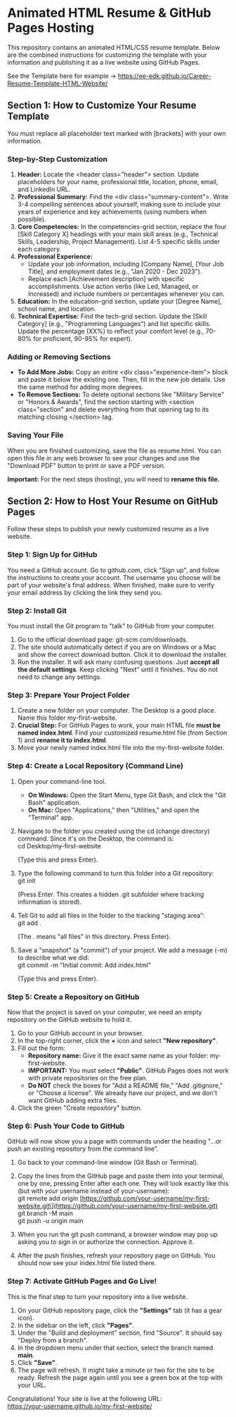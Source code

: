 # **Animated HTML Resume & GitHub Pages Hosting**

This repository contains an animated HTML/CSS resume template. Below are the combined instructions for customizing the template with your information and publishing it as a live website using GitHub Pages.

See the Template here for example ->  https://ee-edk.github.io/Career-Resume-Template-HTML-Website/

## **Section 1: How to Customize Your Resume Template**

You must replace all placeholder text marked with \[brackets\] with your own information.

### **Step-by-Step Customization**

1. **Header:** Locate the \<header class="header"\> section. Update placeholders for your name, professional title, location, phone, email, and LinkedIn URL.  
2. **Professional Summary:** Find the \<div class="summary-content"\>. Write 3-4 compelling sentences about yourself, making sure to include your years of experience and key achievements (using numbers when possible).  
3. **Core Competencies:** In the competencies-grid section, replace the four \[Skill Category X\] headings with your main skill areas (e.g., Technical Skills, Leadership, Project Management). List 4-5 specific skills under each category.  
4. **Professional Experience:**  
   * Update your job information, including \[Company Name\], \[Your Job Title\], and employment dates (e.g., "Jan 2020 \- Dec 2023").  
   * Replace each \[Achievement description\] with specific accomplishments. Use action verbs (like Led, Managed, or Increased) and include numbers or percentages whenever you can.  
5. **Education:** In the education-grid section, update your \[Degree Name\], school name, and location.  
6. **Technical Expertise:** Find the tech-grid section. Update the \[Skill Category\] (e.g., "Programming Languages") and list specific skills. Update the percentage (XX%) to reflect your comfort level (e.g., 70-80% for proficient, 90-95% for expert).

### **Adding or Removing Sections**

* **To Add More Jobs:** Copy an entire \<div class="experience-item"\> block and paste it below the existing one. Then, fill in the new job details. Use the same method for adding more degrees.  
* **To Remove Sections:** To delete optional sections like "Military Service" or "Honors & Awards", find the section starting with \<section class="section" and delete everything from that opening tag to its matching closing \</section\> tag.

### **Saving Your File**

When you are finished customizing, save the file as resume.html. You can open this file in any web browser to see your changes and use the "Download PDF" button to print or save a PDF version.

**Important:** For the next steps (hosting), you will need to **rename this file.**

## **Section 2: How to Host Your Resume on GitHub Pages**

Follow these steps to publish your newly customized resume as a live website.

### **Step 1: Sign Up for GitHub**

You need a GitHub account. Go to github.com, click "Sign up", and follow the instructions to create your account. The username you choose will be part of your website's final address. When finished, make sure to verify your email address by clicking the link they send you.

### **Step 2: Install Git**

You must install the Git program to "talk" to GitHub from your computer.

1. Go to the official download page: git-scm.com/downloads.  
2. The site should automatically detect if you are on Windows or a Mac and show the correct download button. Click it to download the installer.  
3. Run the installer. It will ask many confusing questions. Just **accept all the default settings**. Keep clicking "Next" until it finishes. You do not need to change any settings.

### **Step 3: Prepare Your Project Folder**

1. Create a new folder on your computer. The Desktop is a good place. Name this folder my-first-website.  
2. **Crucial Step:** For GitHub Pages to work, your main HTML file **must be named index.html**. Find your customized resume.html file (from Section 1\) and **rename it to index.html**.  
3. Move your newly named index.html file into the my-first-website folder.

### **Step 4: Create a Local Repository (Command Line)**

1. Open your command-line tool.  
   * **On Windows:** Open the Start Menu, type Git Bash, and click the "Git Bash" application.  
   * **On Mac:** Open "Applications," then "Utilities," and open the "Terminal" app.  
2. Navigate to the folder you created using the cd (change directory) command. Since it's on the Desktop, the command is:  
   cd Desktop/my-first-website

   (Type this and press Enter).  
3. Type the following command to turn this folder into a Git repository:  
   git init

   (Press Enter. This creates a hidden .git subfolder where tracking information is stored).  
4. Tell Git to add all files in the folder to the tracking "staging area":  
   git add .

   (The . means "all files" in this directory. Press Enter).  
5. Save a "snapshot" (a "commit") of your project. We add a message (-m) to describe what we did:  
   git commit \-m "Initial commit: Add index.html"

   (Type this and press Enter).

### **Step 5: Create a Repository on GitHub**

Now that the project is saved on your computer, we need an empty repository on the GitHub website to hold it.

1. Go to your GitHub account in your browser.  
2. In the top-right corner, click the **\+** icon and select **"New repository"**.  
3. Fill out the form:  
   * **Repository name:** Give it the exact same name as your folder: my-first-website.  
   * **IMPORTANT:** You must select **"Public"**. GitHub Pages does not work with private repositories on the free plan.  
   * **Do NOT** check the boxes for "Add a README file," "Add .gitignore," or "Choose a license". We already have our project, and we don't want GitHub adding extra files.  
4. Click the green "Create repository" button.

### **Step 6: Push Your Code to GitHub**

GitHub will now show you a page with commands under the heading "...or push an existing repository from the command line".

1. Go back to your command-line window (Git Bash or Terminal).  
2. Copy the lines from the GitHub page and paste them into your terminal, one by one, pressing Enter after each one. They will look exactly like this (but with *your* username instead of your-username):  
   git remote add origin \[https://github.com/your-username/my-first-website.git\](https://github.com/your-username/my-first-website.git)  
   git branch \-M main  
   git push \-u origin main

3. When you run the git push command, a browser window may pop up asking you to sign in or authorize the connection. Approve it.  
4. After the push finishes, refresh your repository page on GitHub. You should now see your index.html file listed there.

### **Step 7: Activate GitHub Pages and Go Live\!**

This is the final step to turn your repository into a live website.

1. On your GitHub repository page, click the **"Settings"** tab (it has a gear icon).  
2. In the sidebar on the left, click **"Pages"**.  
3. Under the "Build and deployment" section, find "Source". It should say "Deploy from a branch".  
4. In the dropdown menu under that section, select the branch named **main**.  
5. Click **"Save"**.  
6. The page will refresh. It might take a minute or two for the site to be ready. Refresh the page again until you see a green box at the top with your URL.

Congratulations\! Your site is live at the following URL:  
https://your-username.github.io/my-first-website/
